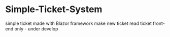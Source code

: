 # Simple-Ticket-System
simple ticket made with Blazor framework make new ticket read ticket front-end only - under develop 
